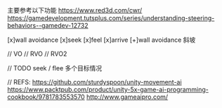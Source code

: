 主要参考以下功能
https://www.red3d.com/cwr/
https://gamedevelopment.tutsplus.com/series/understanding-steering-behaviors--gamedev-12732


[x]wall avoidance
[x]seek
[x]feel
[x]arrive
[+]wall avoidance 斜坡

// VO
// RVO
// RVO2

// TODO
seek / flee 多个目标情况

// REFS:
https://github.com/sturdyspoon/unity-movement-ai
https://www.packtpub.com/product/unity-5x-game-ai-programming-cookbook/9781783553570
http://www.gameaipro.com/

